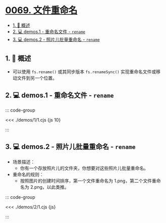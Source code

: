 # [0069. 文件重命名](https://github.com/Tdahuyou/TNotes.nodejs/tree/main/notes/0069.%20%E6%96%87%E4%BB%B6%E9%87%8D%E5%91%BD%E5%90%8D)

<!-- region:toc -->

- [1. 📒 概述](#1--概述)
- [2. 💻 demos.1 - 重命名文件 - `rename`](#2--demos1---重命名文件---rename)
- [3. 💻 demos.2 - 照片儿批量重命名 - `rename`](#3--demos2---照片儿批量重命名---rename)

<!-- endregion:toc -->

## 1. 📒 概述

- 可以使用 `fs.rename()` 或其同步版本 `fs.renameSync()` 实现重命名文件或移动文件到另一个位置。

## 2. 💻 demos.1 - 重命名文件 - `rename`

::: code-group

<<< ./demos/1/1.cjs {js 10}

:::

## 3. 💻 demos.2 - 照片儿批量重命名 - `rename`

- 场景描述：
  - 你有一个存放照片儿的文件夹，你想要对这些照片儿批量重命名。
- 重命名的规则：
  - 按照图片的创建时间排序，第一个文件重命名为 1.png，第二个文件重命名为 2.png，以此类推。

::: code-group

<<< ./demos/2/1.cjs {js}

:::
